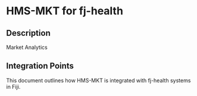 # HMS-MKT for fj-health

## Description

Market Analytics

## Integration Points

This document outlines how HMS-MKT is integrated with fj-health systems in Fiji.
